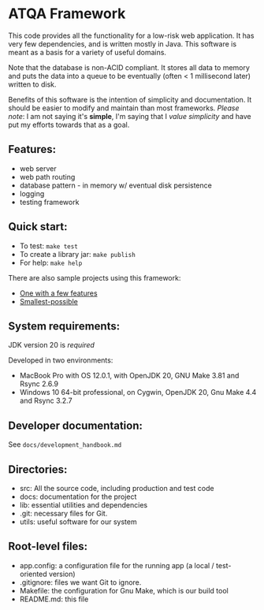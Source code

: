 ATQA Framework
===============

This code provides all the functionality for a low-risk web application.
It has very few dependencies, and is written mostly in Java. This software
is meant as a basis for a variety of useful domains.

Note that the database is non-ACID compliant.  It stores all data to
memory and puts the data into a queue to be eventually (often < 1
millisecond later) written to disk.

Benefits of this software is the intention of simplicity and
documentation.  It should be easier to modify and maintain than most
frameworks. _Please note_: I am not saying it's **simple**, I'm saying that I _value
simplicity_ and have put my efforts towards that as a goal.


Features:
--------

- web server
- web path routing
- database pattern - in memory w/ eventual disk persistence
- logging
- testing framework

Quick start:
------------

* To test: `make test`
* To create a library jar: `make publish`
* For help: `make help`

There are also sample projects using this framework:

- [One with a few features](https://github.com/byronka/atqa_usage_example) 
- [Smallest-possible](https://github.com/byronka/atqa_usage_example_smaller)

System requirements: 
--------------------

JDK version 20 is _required_

Developed in two environments:
* MacBook Pro with OS 12.0.1, with OpenJDK 20, GNU Make 3.81 and Rsync 2.6.9
* Windows 10 64-bit professional, on Cygwin, OpenJDK 20, Gnu Make 4.4 and Rsync 3.2.7

Developer documentation:
------------------------

See `docs/development_handbook.md`

Directories:
------------

- src: All the source code, including production and test code
- docs: documentation for the project
- lib: essential utilities and dependencies
- .git: necessary files for Git.
- utils: useful software for our system

Root-level files:
-----------------

- app.config: a configuration file for the running app (a local / test-oriented version)
- .gitignore: files we want Git to ignore.
- Makefile: the configuration for Gnu Make, which is our build tool
- README.md: this file
